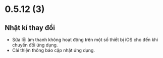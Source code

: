 # 0.5.12 (3)

## Nhật kí thay đổi

- Sửa lỗi âm thanh không hoạt động trên một số thiết bị iOS cho đến khi chuyển đổi ứng dụng.
- Cải thiện thông báo cập nhật ứng dụng.
